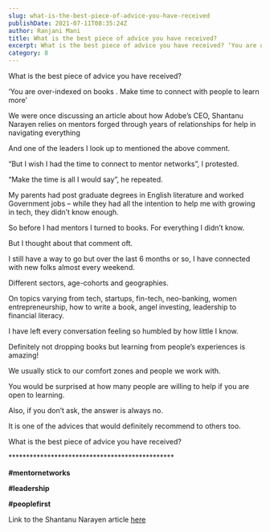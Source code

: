 ```yaml
---
slug: what-is-the-best-piece-of-advice-you-have-received
publishDate: 2021-07-11T08:35:24Z
author: Ranjani Mani
title: What is the best piece of advice you have received? 
excerpt: What is the best piece of advice you have received? ‘You are over-indexed on books . Make time to connect with people to learn more’ We were once discussing an article about how Adobe’s CEO, Shantanu Narayen relies on mentors forged through years of relationships for help in navigating everything And one of the leaders I  ... 
category: 8
---
```


What is the best piece of advice you have received?

‘You are over-indexed on books . Make time to connect with people to learn more’

We were once discussing an article about how Adobe’s CEO, Shantanu Narayen relies on mentors forged through years of relationships for help in navigating everything

And one of the leaders I look up to mentioned the above comment.

“But I wish I had the time to connect to mentor networks”, I protested.

“Make the time is all I would say”, he repeated.

My parents had post graduate degrees in English literature and worked Government jobs – while they had all the intention to help me with growing in tech, they didn’t know enough.

So before I had mentors I turned to books. For everything I didn’t know.

But I thought about that comment oft.

I still have a way to go but over the last 6 months or so, I have connected with new folks almost every weekend.

Different sectors, age-cohorts and geographies.

On topics varying from tech, startups, fin-tech, neo-banking, women entrepreneurship, how to write a book, angel investing, leadership to financial literacy.

I have left every conversation feeling so humbled by how little I know.

Definitely not dropping books but learning from people’s experiences is amazing!

We usually stick to our comfort zones and people we work with.

You would be surprised at how many people are willing to help if you are open to learning.

Also, if you don’t ask, the answer is always no.

It is one of the advices that would definitely recommend to others too.

What is the best piece of advice you have received?

\*\*\*\*\*\*\*\*\*\*\*\*\*\*\*\*\*\*\*\*\*\*\*\*\*\*\*\*\*\*\*\*\*\*\*\*\*\*\*\*\*\*\*\*\*\*\*

**#mentornetworks**

**#leadership**

**#peoplefirst**

Link to the Shantanu Narayen article [here](https://www.wsj.com/articles/how-adobes-ceo-designed-a-lasting-image-in-silicon-valley-11612587600)